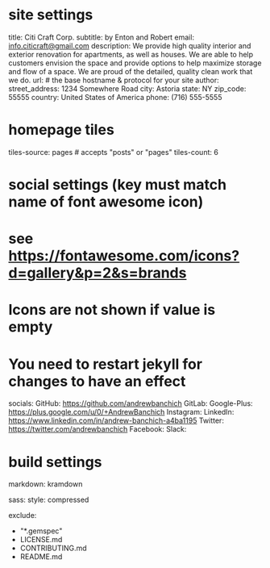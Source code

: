 # site settings
title: Citi Craft Corp.
subtitle: by Enton and Robert
email: info.citicraft@gmail.com
description: We provide high quality interior and exterior renovation for apartments, as well as houses. We are able to help customers envision the space and provide options to help maximize storage and flow of a space. We are proud of the detailed, quality clean work that we do.
url: # the base hostname & protocol for your site
author:
street_address: 1234 Somewhere Road
city: Astoria
state: NY
zip_code: 55555
country: United States of America
phone: (716) 555-5555

# homepage tiles
tiles-source: pages # accepts "posts" or "pages"
tiles-count: 6

# social settings (key must match name of font awesome icon)
# see https://fontawesome.com/icons?d=gallery&p=2&s=brands
# Icons are not shown if value is empty
# You need to restart jekyll for changes to have an effect
socials:
  GitHub: https://github.com/andrewbanchich
  GitLab:
  Google-Plus: https://plus.google.com/u/0/+AndrewBanchich
  Instagram:
  LinkedIn: https://www.linkedin.com/in/andrew-banchich-a4ba1195
  Twitter: https://twitter.com/andrewbanchich
  Facebook:
  Slack:

# build settings
markdown: kramdown

sass:
  style: compressed

exclude:
- "*.gemspec"
- LICENSE.md
- CONTRIBUTING.md
- README.md 
